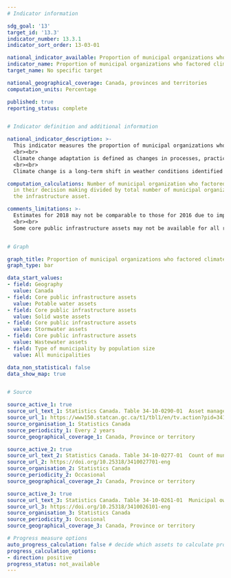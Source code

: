 ```yaml
---
# Indicator information

sdg_goal: '13'
target_id: '13.3'
indicator_number: 13.3.1
indicator_sort_order: 13-03-01

national_indicator_available: Proportion of municipal organizations who factored climate change adaptation into their decision-making process
indicator_name: Proportion of municipal organizations who factored climate change adaptation into their decision-making process
target_name: No specific target

national_geographical_coverage: Canada, provinces and territories
computation_units: Percentage

published: true
reporting_status: complete


# Indicator definition and additional information

national_indicator_description: >-
  This indicator measures the proportion of municipal organizations who factored climate change adapatation into their decision making process, for selected core infrastructure assets.
  <br><br>
  Climate change adaptation is defined as changes in processes, practices, and structures to moderate potential damages or to benefit from opportunities associated with climate change. In 2016, climate change adaptation was defined as anticipating or monitoring climate change and undertaking actions to address the consequences of climate change.
  <br><br>
  Climate change is a long-term shift in weather conditions identified by changes in temperature, precipitation, winds, and other indicators. Climate change can involve both changes in average conditions and changes in variability, including for example, extreme events.

computation_calculations: Number of municipal organization who factored climate change
  in their decision making divided by total number of municipal organization owning
  the infrastructure asset.

comments_limitations: >-
  Estimates for 2018 may not be comparable to those for 2016 due to improved coverage and definitions as well as changes in survey methodology. Estimates for 2022 may not be comparable to those for 2020 due to improved coverage and definitions as well as changes in survey methodology.
  <br><br>
  Some core public infrastructure assets may not be available for all reference periods. Data for shelters and homeless services assets and active transportation assets are only available starting in 2020.


# Graph 

graph_title: Proportion of municipal organizations who factored climate change adaptation into their decision-making process
graph_type: bar

data_start_values:
- field: Geography
  value: Canada
- field: Core public infrastructure assets
  value: Potable water assets
- field: Core public infrastructure assets
  value: Solid waste assets
- field: Core public infrastructure assets
  value: Stormwater assets
- field: Core public infrastructure assets
  value: Wastewater assets
- field: Type of municipality by population size
  value: All municipalities

data_non_statistical: false
data_show_map: true


# Source

source_active_1: true
source_url_text_1: Statistics Canada. Table 34-10-0290-01  Asset management practices of core public infrastructure
source_url_1: https://www150.statcan.gc.ca/t1/tbl1/en/tv.action?pid=3410029001
source_organisation_1: Statistics Canada
source_periodicity_1: Every 2 years
source_geographical_coverage_1: Canada, Province or territory

source_active_2: true
source_url_text_2: Statistics Canada. Table 34-10-0277-01  Count of municipal organization who factored climate change adaptation into decision-making process, by core infrastructure assets, by urban and rural, and population size, Infrastructure Canada, inactive
source_url_2: https://doi.org/10.25318/3410027701-eng
source_organisation_2: Statistics Canada
source_periodicity_2: Occasional
source_geographical_coverage_2: Canada, Province or territory

source_active_3: true
source_url_text_3: Statistics Canada. Table 34-10-0261-01  Municipal ownership of core infrastructure assets, by urban and rural, and population size, Infrastructure Canada, inactive
source_url_3: https://doi.org/10.25318/3410026101-eng
source_organisation_3: Statistics Canada
source_periodicity_3: Occasional
source_geographical_coverage_3: Canada, Province or territory

# Progress measure options
auto_progress_calculation: false # decide which assets to calculate progress for
progress_calculation_options:
- direction: positive
progress_status: not_available
---
```

